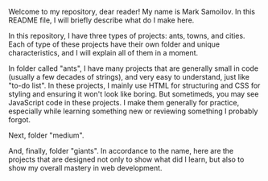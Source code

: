Welcome to my repository, dear reader! My name is Mark Samoilov. In this README file, I will briefly describe what do I make here.


In this repository, I have three types of projects: ants, towns, and cities. Each of type of these projects have their own folder and unique characteristics, and I will explain all of them in a moment.

In folder called "ants", I have many projects that are generally small in code (usually a few decades of strings), and very easy to understand, just like "to-do list". In these projects, I mainly use HTML for structuring and CSS for styling and ensuring it won't look like boring. But sometimeds, you may see JavaScript code in these projects. I make them generally for practice, especially while learning something new or reviewing something I probably forgot.

Next, folder "medium".

And, finally, folder "giants". In accordance to the name, here are the projects that are designed not only to show what did I learn, but also to show my overall mastery in web development.